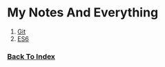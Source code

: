 # My Notes And Everything

1. [Git](./git/README.md)
2. [ES6](./ES6/README.md)

### [Back To Index](../README.md)